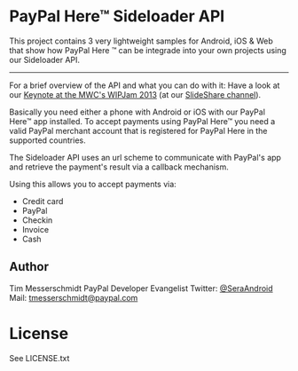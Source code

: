 PayPal Here&trade; Sideloader API
==================

This project contains 3 very lightweight samples for Android, iOS & Web that show how PayPal Here &trade; can be integrade into your own projects using our Sideloader API.
___
For a brief overview of the API and what you can do with it: Have a look at our [Keynote at the MWC's WIPJam 2013](http://www.slideshare.net/PayPal/mwc-keynote) (at our [SlideShare channel](http://www.slideshare.net/PayPal/)).

Basically you need either a phone with Android or iOS with our PayPal Here&trade; app installed. To accept payments using PayPal Here&trade; you need a valid PayPal merchant account that is registered for PayPal Here in the supported countries.

The Sideloader API uses an url scheme to communicate with PayPal's app and retrieve the payment's result via a callback mechanism.

Using this allows you to accept payments via:
* Credit card
* PayPal
* Checkin
* Invoice
* Cash

Author
----
Tim Messerschmidt
PayPal Developer Evangelist
Twitter: [@SeraAndroid](http://twitter.com/SeraAndroid)
Mail: [tmesserschmidt@paypal.com](mailto:tmesserschmidt@paypal.com)

License
=====
See LICENSE.txt
